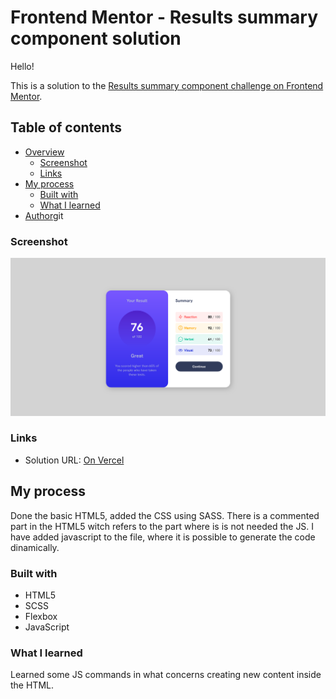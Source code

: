 # Frontend Mentor - Results summary component solution

Hello!

This is a solution to the [Results summary component challenge on Frontend Mentor](https://www.frontendmentor.io/challenges/results-summary-component-CE_K6s0maV).

## Table of contents

-   [Overview](#overview)
    -   [Screenshot](#screenshot)
    -   [Links](#links)
-   [My process](#my-process)
    -   [Built with](#built-with)
    -   [What I learned](#what-i-learned)
-   [Author](#author)git

### Screenshot

![](./screenshot.png)

### Links

-   Solution URL: [On Vercel](https://frontendmentor-testfeedbackpage-kh42.vercel.app/)

## My process

Done the basic HTML5, added the CSS using SASS.
There is a commented part in the HTML5 witch refers to the part where is is not needed the JS.
I have added javascript to the file, where it is possible to generate the code dinamically.

### Built with

-   HTML5
-   SCSS
-   Flexbox
-   JavaScript

### What I learned

Learned some JS commands in what concerns creating new content inside the HTML.
